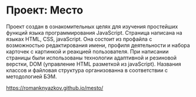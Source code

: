 # Проект: Место

Проект создан в ознакомительных целях для изучения простейших функций языка программирования JavaScript. Страница написана на языках HTML, CSS, javaScript. Она состоит из профайла с возможностью редактирования имени, профиля деятельности и набора карточек с картинкой и реакцией пользователя. При написании страницы были использованы технологии адаптивной и резиновой верстки, DOM (управление HTML разметкой из javaScript). Названия классов и файловая структура организованна в соответствии с методологией БЭМ.

https://romanknyazkov.github.io/mesto/